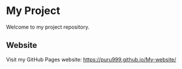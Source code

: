 # My Project
Welcome to my project repository.

## Website
Visit my GitHub Pages website: https://puru999.github.io/My-website/
